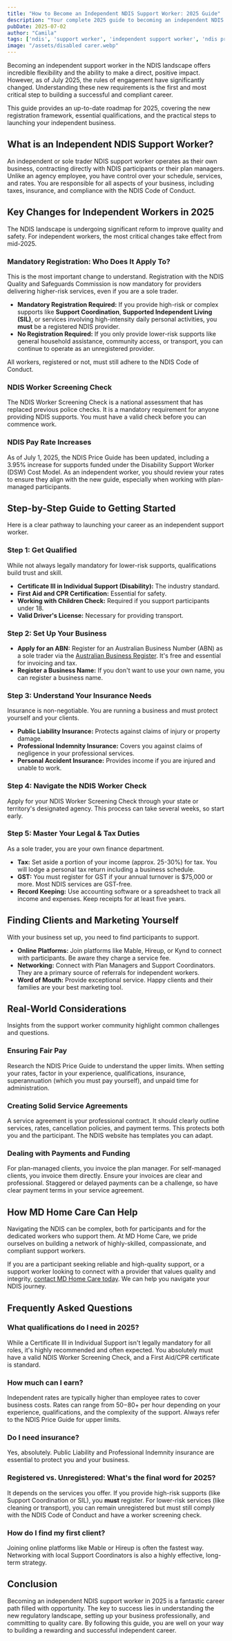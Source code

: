 ```yaml
---
title: "How to Become an Independent NDIS Support Worker: 2025 Guide"
description: "Your complete 2025 guide to becoming an independent NDIS support worker. Learn about the new mandatory registration, qualifications, ABN, insurance, and how to find clients."
pubDate: 2025-07-02
author: "Camila"
tags: ['ndis', 'support worker', 'independent support worker', 'ndis provider']
image: "/assets/disabled carer.webp"
---
```


Becoming an independent support worker in the NDIS landscape offers incredible flexibility and the ability to make a direct, positive impact. However, as of July 2025, the rules of engagement have significantly changed. Understanding these new requirements is the first and most critical step to building a successful and compliant career.

This guide provides an up-to-date roadmap for 2025, covering the new registration framework, essential qualifications, and the practical steps to launching your independent business.

## What is an Independent NDIS Support Worker?

An independent or sole trader NDIS support worker operates as their own business, contracting directly with NDIS participants or their plan managers. Unlike an agency employee, you have control over your schedule, services, and rates. You are responsible for all aspects of your business, including taxes, insurance, and compliance with the NDIS Code of Conduct.

## Key Changes for Independent Workers in 2025

The NDIS landscape is undergoing significant reform to improve quality and safety. For independent workers, the most critical changes take effect from mid-2025.

### Mandatory Registration: Who Does It Apply To?

This is the most important change to understand. Registration with the NDIS Quality and Safeguards Commission is now mandatory for providers delivering higher-risk services, even if you are a sole trader.

-   **Mandatory Registration Required:** If you provide high-risk or complex supports like **Support Coordination**, **Supported Independent Living (SIL)**, or services involving high-intensity daily personal activities, you **must** be a registered NDIS provider.
-   **No Registration Required:** If you only provide lower-risk supports like general household assistance, community access, or transport, you can continue to operate as an unregistered provider.

All workers, registered or not, must still adhere to the NDIS Code of Conduct.

### NDIS Worker Screening Check

The NDIS Worker Screening Check is a national assessment that has replaced previous police checks. It is a mandatory requirement for anyone providing NDIS supports. You must have a valid check before you can commence work.

### NDIS Pay Rate Increases

As of July 1, 2025, the NDIS Price Guide has been updated, including a 3.95% increase for supports funded under the Disability Support Worker (DSW) Cost Model. As an independent worker, you should review your rates to ensure they align with the new guide, especially when working with plan-managed participants.

## Step-by-Step Guide to Getting Started

Here is a clear pathway to launching your career as an independent support worker.

### Step 1: Get Qualified

While not always legally mandatory for lower-risk supports, qualifications build trust and skill.
-   **Certificate III in Individual Support (Disability):** The industry standard.
-   **First Aid and CPR Certification:** Essential for safety.
-   **Working with Children Check:** Required if you support participants under 18.
-   **Valid Driver's License:** Necessary for providing transport.

### Step 2: Set Up Your Business

-   **Apply for an ABN:** Register for an Australian Business Number (ABN) as a sole trader via the [Australian Business Register](https://abr.gov.au/). It's free and essential for invoicing and tax.
-   **Register a Business Name:** If you don't want to use your own name, you can register a business name.

### Step 3: Understand Your Insurance Needs

Insurance is non-negotiable. You are running a business and must protect yourself and your clients.
-   **Public Liability Insurance:** Protects against claims of injury or property damage.
-   **Professional Indemnity Insurance:** Covers you against claims of negligence in your professional services.
-   **Personal Accident Insurance:** Provides income if you are injured and unable to work.

### Step 4: Navigate the NDIS Worker Check

Apply for your NDIS Worker Screening Check through your state or territory's designated agency. This process can take several weeks, so start early.

### Step 5: Master Your Legal & Tax Duties

As a sole trader, you are your own finance department.
-   **Tax:** Set aside a portion of your income (approx. 25-30%) for tax. You will lodge a personal tax return including a business schedule.
-   **GST:** You must register for GST if your annual turnover is $75,000 or more. Most NDIS services are GST-free.
-   **Record Keeping:** Use accounting software or a spreadsheet to track all income and expenses. Keep receipts for at least five years.

## Finding Clients and Marketing Yourself

With your business set up, you need to find participants to support.
-   **Online Platforms:** Join platforms like Mable, Hireup, or Kynd to connect with participants. Be aware they charge a service fee.
-   **Networking:** Connect with Plan Managers and Support Coordinators. They are a primary source of referrals for independent workers.
-   **Word of Mouth:** Provide exceptional service. Happy clients and their families are your best marketing tool.

## Real-World Considerations

Insights from the support worker community highlight common challenges and questions.

### Ensuring Fair Pay

Research the NDIS Price Guide to understand the upper limits. When setting your rates, factor in your experience, qualifications, insurance, superannuation (which you must pay yourself), and unpaid time for administration.

### Creating Solid Service Agreements

A service agreement is your professional contract. It should clearly outline services, rates, cancellation policies, and payment terms. This protects both you and the participant. The NDIS website has templates you can adapt.

### Dealing with Payments and Funding

For plan-managed clients, you invoice the plan manager. For self-managed clients, you invoice them directly. Ensure your invoices are clear and professional. Staggered or delayed payments can be a challenge, so have clear payment terms in your service agreement.

## How MD Home Care Can Help

Navigating the NDIS can be complex, both for participants and for the dedicated workers who support them. At MD Home Care, we pride ourselves on building a network of highly-skilled, compassionate, and compliant support workers.

If you are a participant seeking reliable and high-quality support, or a support worker looking to connect with a provider that values quality and integrity, [contact MD Home Care today](/contact). We can help you navigate your NDIS journey.

## Frequently Asked Questions

### What qualifications do I need in 2025?
While a Certificate III in Individual Support isn't legally mandatory for all roles, it's highly recommended and often expected. You absolutely must have a valid NDIS Worker Screening Check, and a First Aid/CPR certificate is standard.

### How much can I earn?
Independent rates are typically higher than employee rates to cover business costs. Rates can range from $50-$80+ per hour depending on your experience, qualifications, and the complexity of the support. Always refer to the NDIS Price Guide for upper limits.

### Do I need insurance?
Yes, absolutely. Public Liability and Professional Indemnity insurance are essential to protect you and your business.

### Registered vs. Unregistered: What's the final word for 2025?
It depends on the services you offer. If you provide high-risk supports (like Support Coordination or SIL), you **must** register. For lower-risk services (like cleaning or transport), you can remain unregistered but must still comply with the NDIS Code of Conduct and have a worker screening check.

### How do I find my first client?
Joining online platforms like Mable or Hireup is often the fastest way. Networking with local Support Coordinators is also a highly effective, long-term strategy.

## Conclusion

Becoming an independent NDIS support worker in 2025 is a fantastic career path filled with opportunity. The key to success lies in understanding the new regulatory landscape, setting up your business professionally, and committing to quality care. By following this guide, you are well on your way to building a rewarding and successful independent career.
